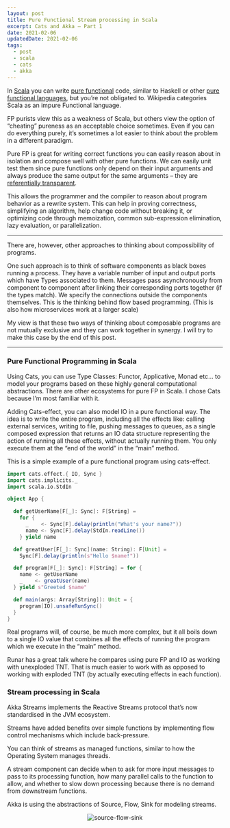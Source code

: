 ```yaml
---
layout: post
title: Pure Functional Stream processing in Scala
excerpt: Cats and Akka – Part 1
date: 2021-02-06
updatedDate: 2021-02-06
tags:
  - post
  - scala
  - cats
  - akka
---
```


In [Scala](https://typelevel.org/cats/) you can write [pure functional](https://en.wikipedia.org/wiki/Purely_functional_programming) code, similar to Haskell or other [pure functional languages](https://en.wikipedia.org/wiki/List_of_programming_languages_by_type#Pure), but you’re not obligated to. Wikipedia categories Scala as an impure Functional language.

FP purists view this as a weakness of Scala, but others view the option of “cheating” pureness as an acceptable choice sometimes. Even if you can do everything purely, it’s sometimes a lot easier to think about the problem in a different paradigm.

Pure FP is great for writing correct functions you can easily reason about in isolation and compose well with other pure functions. We can easily unit test them since pure functions only depend on their input arguments and always produce the same output for the same arguments – they are [referentially transparent](https://en.wikipedia.org/wiki/Referential_transparency).

This allows the programmer and the compiler to reason about program behavior as a rewrite system. This can help in proving correctness, simplifying an algorithm, help change code without breaking it, or optimizing code through memoization, common sub-expression elimination, lazy evaluation, or parallelization.

* * *

There are, however, other approaches to thinking about compossibility of programs.

One such approach is to think of software components as black boxes running a process.
They have a variable number of input and output ports which have Types associated to them.
Messages pass asynchronously from component to component after linking their corresponding ports together (if the types match).
We specify the connections outside the components themselves.
This is the thinking behind flow based programming.
(This is also how microservices work at a larger scale)

My view is that these two ways of thinking about composable programs are not mutually exclusive and they can work together in synergy. I will try to make this case by the end of this post.

* * *

### Pure Functional Programming in Scala

Using Cats, you can use Type Classes: Functor, Applicative, Monad etc… to model your programs based on these highly general computational abstractions.
There are other ecosystems for pure FP in Scala. I chose Cats because I’m most familiar with it.

Adding Cats-effect, you can also model IO in a pure functional way. The idea is to write the entire program, including all the effects like: calling external services, writing to file, pushing messages to queues, as a single composed expression that returns an IO data structure representing the action of running all these effects, without actually running them. You only execute them at the “end of the world” in the “main” method.

This is a simple example of a pure functional program using cats-effect.

```scala
import cats.effect.{ IO, Sync }
import cats.implicits._
import scala.io.StdIn

object App {

  def getUserName[F[_]: Sync]: F[String] =
    for {
      _    <- Sync[F].delay(println("What's your name?"))
      name <- Sync[F].delay(StdIn.readLine())
    } yield name

  def greatUser[F[_]: Sync](name: String): F[Unit] =
    Sync[F].delay(println(s"Hello $name!"))

  def program[F[_]: Sync]: F[String] = for {
    name <- getUserName
    _    <- greatUser(name)
  } yield s"Greeted $name"

  def main(args: Array[String]): Unit = {
    program[IO].unsafeRunSync()
  }
}
```

Real programs will, of course, be much more complex, but it all boils down to a single IO value that combines all the effects of running the program which we execute in the “main” method.

Runar has a great talk where he compares using pure FP and IO as working with unexploded TNT. That is much easier to work with as opposed to working with exploded TNT (by actually executing effects in each function).

### Stream processing in Scala

Akka Streams implements the Reactive Streams protocol that’s now standardised in the JVM ecosystem.

Streams have added benefits over simple functions by implementing flow control mechanisms which include back-pressure.

You can think of streams as managed functions, similar to how the Operating System manages threads.

A stream component can decide when to ask for more input messages to pass to its processing function, how many parallel calls to the function to allow, and whether to slow down processing because there is no demand from downstream functions.

Akka is using the abstractions of Source, Flow, Sink for modeling streams.

<p align="center">
    <img alt="source-flow-sink" title="Source via Flow to Sink" src="/11rblog/SourceFlowSink-4.png">
</p>

<!-- ![source-flow-sink](/11rblog/SourceFlowSink-4.png "Source via Flow to Sink") -->
